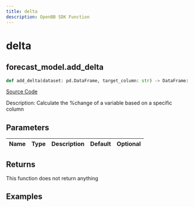 ```yaml
---
title: delta
description: OpenBB SDK Function
---
```


# delta

## forecast_model.add_delta

```python title='openbb_terminal/forecast/forecast_model.py'
def add_delta(dataset: pd.DataFrame, target_column: str) -> DataFrame:
```
[Source Code](https://github.com/OpenBB-finance/OpenBBTerminal/tree/main/openbb_terminal/forecast/forecast_model.py#L323)

Description: Calculate the %change of a variable based on a specific column

## Parameters

| Name | Type | Description | Default | Optional |
| ---- | ---- | ----------- | ------- | -------- |

## Returns

This function does not return anything

## Examples


